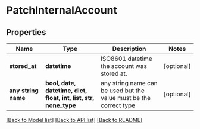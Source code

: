 # PatchInternalAccount


## Properties
Name | Type | Description | Notes
------------ | ------------- | ------------- | -------------
**stored_at** | **datetime** | ISO8601 datetime the account was stored at. | [optional] 
**any string name** | **bool, date, datetime, dict, float, int, list, str, none_type** | any string name can be used but the value must be the correct type | [optional]

[[Back to Model list]](../README.md#documentation-for-models) [[Back to API list]](../README.md#documentation-for-api-endpoints) [[Back to README]](../README.md)


